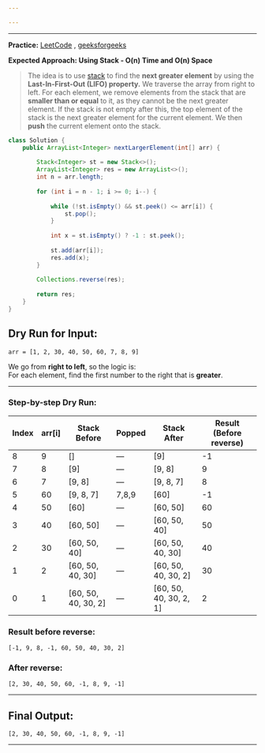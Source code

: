 ```yaml
---

---
```

---
**Practice:** [LeetCode](https://leetcode.com/problems/next-greater-element-i/description/) , [geeksforgeeks](https://www.geeksforgeeks.org/problems/next-larger-element-1587115620/1)

**Expected Approach: Using Stack - O(n) Time and O(n) Space**

> The idea is to use [stack](https://www.geeksforgeeks.org/stack-data-structure/) to find the **next greater element** by using the **Last-In-First-Out (LIFO) property.** We traverse the array from right to left. For each element, we remove elements from the stack that are **smaller than or equal** to it, as they cannot be the next greater element. If the stack is not empty after this, the top element of the stack is the next greater element for the current element. We then **push** the current element onto the stack.



```java
class Solution {
    public ArrayList<Integer> nextLargerElement(int[] arr) {
        
        Stack<Integer> st = new Stack<>();
        ArrayList<Integer> res = new ArrayList<>();
        int n = arr.length;
        
        for (int i = n - 1; i >= 0; i--) {
    
            while (!st.isEmpty() && st.peek() <= arr[i]) {
                st.pop();
            }
                
            int x = st.isEmpty() ? -1 : st.peek();
        
            st.add(arr[i]);            
            res.add(x);
        }
        
        Collections.reverse(res);
        
        return res;
    }
}
```


## Dry Run for Input:

`arr = [1, 2, 30, 40, 50, 60, 7, 8, 9]`

We go from **right to left**, so the logic is:  
For each element, find the first number to the right that is **greater**.

---

### Step-by-step Dry Run:

| Index | arr[i] | Stack Before        | Popped | Stack After            | Result (Before reverse) |
| ----- | ------ | ------------------- | ------ | ---------------------- | ----------------------- |
| 8     | 9      | []                  | —      | [9]                    | -1                      |
| 7     | 8      | [9]                 | —      | [9, 8]                 | 9                       |
| 6     | 7      | [9, 8]              | —      | [9, 8, 7]              | 8                       |
| 5     | 60     | [9, 8, 7]           | 7,8,9  | [60]                   | -1                      |
| 4     | 50     | [60]                | —      | [60, 50]               | 60                      |
| 3     | 40     | [60, 50]            | —      | [60, 50, 40]           | 50                      |
| 2     | 30     | [60, 50, 40]        | —      | [60, 50, 40, 30]       | 40                      |
| 1     | 2      | [60, 50, 40, 30]    | —      | [60, 50, 40, 30, 2]    | 30                      |
| 0     | 1      | [60, 50, 40, 30, 2] | —      | [60, 50, 40, 30, 2, 1] | 2                       |

### Result before reverse:

`[-1, 9, 8, -1, 60, 50, 40, 30, 2]`

### After reverse:

`[2, 30, 40, 50, 60, -1, 8, 9, -1]`

---

## Final Output:

`[2, 30, 40, 50, 60, -1, 8, 9, -1]`

---